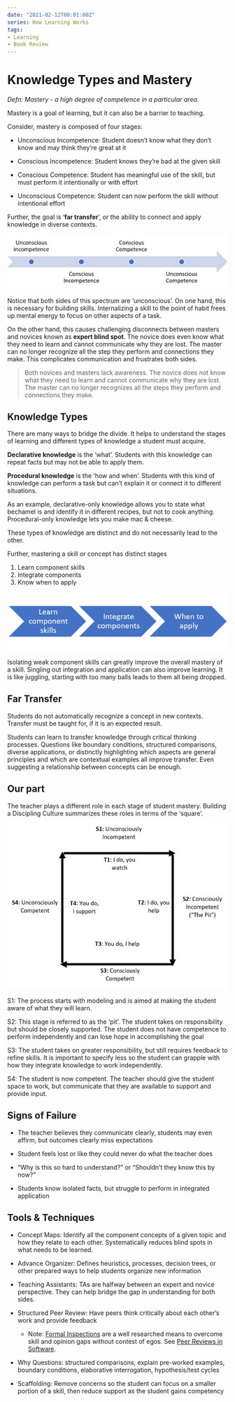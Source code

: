 ```yaml
---
date: "2021-02-12T00:01:00Z"
series: How Learning Works
tags:
- Learning
- Book Review
---
```


# Knowledge Types and Mastery

*Defn: Mastery - a high degree of competence in a particular area.*

Mastery is a goal of learning, but it can also be a barrier to teaching.

Consider, mastery is composed of four stages:

  - Unconscious Incompetence: Student doesn’t know what they don’t know
    and may think they’re great at it

  - Conscious Incompetence: Student knows they’re bad at the given skill

  - Conscious Competence: Student has meaningful use of the skill, but
    must perform it intentionally or with effort

  - Unconscious Competence: Student can now perform the skill without
    intentional effort

Further, the goal is ‘**far transfer**’, or the ability to connect and apply knowledge in diverse contexts.

![Competence stages](../../../static/post-media/How-Learning-Works/competence-stages.png)

Notice that both sides of this spectrum are ‘unconscious’. On one hand, this is necessary for building skills. Internalizing a skill to the point of habit frees up mental energy to focus on other aspects of a task.

On the other hand, this causes challenging disconnects between masters and novices known as **expert blind spot**. The novice does even know what they need to learn and cannot communicate why they are lost. The master can no longer recognize all the step they perform and connections they make. This complicates communication and frustrates both sides.

> Both novices and masters lack awareness. The novice does not know what they need to learn and cannot communicate why they are lost. The master can no longer recognizes all the steps they perform and connections they make.

## Knowledge Types

There are many ways to bridge the divide. It helps to understand the stages of learning and different types of knowledge a student must acquire.

**Declarative knowledge** is the ‘what’. Students with this knowledge can repeat facts but may not be able to apply them.

**Procedural knowledge** is the ‘how and when’. Students with this kind of knowledge can perform a task but can’t explain it or connect it to different situations.

As an example, declarative-only knowledge allows you to state what bechamel is and identify it in different recipes, but not to cook anything. Procedural-only knowledge lets you make mac & cheese.

These types of knowledge are distinct and do not necessarily lead to the other.

Further, mastering a skill or concept has distinct stages

1.  Learn component skills
2.  Integrate components
3.  Know when to apply

![Skill mastery stages](../../../static/post-media/How-Learning-Works/skill-mastery-stages.png)

Isolating weak component skills can greatly improve the overall mastery of a skill. Singling out integration and application can also improve learning. It is like juggling, starting with too many balls leads to them all being dropped.

## Far Transfer

Students do not automatically recognize a concept in new contexts. Transfer must be taught for, if it is an expected result.

Students can learn to transfer knowledge through critical thinking processes. Questions like boundary conditions, structured comparisons, diverse applications, or distinctly highlighting which aspects are general principles and which are contextual examples all improve transfer. Even suggesting a relationship between concepts can be enough.

## Our part

The teacher plays a different role in each stage of student mastery. Building a Discipling Culture summarizes these roles in terms of the ‘square’.

![Learning and teaching square](../../../static/post-media/How-Learning-Works/square.png)

S1: The process starts with modeling and is aimed at making the student aware of what they will learn.

S2: This stage is referred to as the ‘pit’. The student takes on responsibility but should be closely supported. The student does not have competence to perform independently and can lose hope in accomplishing the goal

S3: The student takes on greater responsibility, but still requires feedback to refine skills. It is important to specify less so the student can grapple with how they integrate knowledge to work independently.

S4: The student is now competent. The teacher should give the student space to work, but communicate that they are available to support and provide input.

## Signs of Failure

  - The teacher believes they communicate clearly, students may even affirm, but outcomes clearly miss expectations

  - Student feels lost or like they could never do what the teacher does

  - “Why is this so hard to understand?” or “Shouldn’t they know this by now?”

  - Students know isolated facts, but struggle to perform in integrated application

## Tools & Techniques

  - Concept Maps: Identify all the component concepts of a given topic and how they relate to each other. Systematically reduces blind spots in what needs to be learned.

  - Advance Organizer: Defines heuristics, processes, decision trees, or other prepared ways to help students organize new information

  - Teaching Assistants: TAs are halfway between an expert and novice perspective. They can help bridge the gap in understanding for both sides.

  - Structured Peer Review: Have peers think critically about each other’s work and provide feedback
    - Note: [Formal Inspections](https://en.wikipedia.org/wiki/Software_inspection) are a well researched means to overcome skill and opinion gaps without contest of egos. See [Peer Reviews in Software](https://www.amazon.com/Peer-Reviews-Software-Practical-Guide/dp/0201734850).


  - Why Questions: structured comparisons, explain pre-worked examples, boundary conditions, elaborative interrogation, hypothesis/test cycles

  - Scaffolding: Remove concerns so the student can focus on a smaller portion of a skill, then reduce support as the student gains competency
